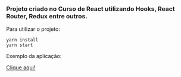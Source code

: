 ### Projeto criado no Curso de React utilizando Hooks, React Router, Redux entre outros.

Para utilizar o projeto:

```
yarn install
yarn start
```

Exemplo da aplicação:

[Clique aqui!](https://burger-builder-bb.web.app/ "Home Burger Builder App")
